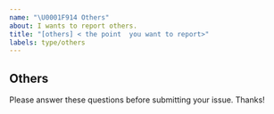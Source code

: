 ```yaml
---
name: "\U0001F914 Others"
about: I wants to report others.
title: "[others] < the point  you want to report>"
labels: type/others
---
```


## Others

Please answer these questions before submitting your issue. Thanks!

<!-- Before reporting a point, please confirm if you want to ask a question.

If you want to ask a question,you can you to [GitHub discussions](https://github.com/pingcap/ossinsight/discussions) -->
